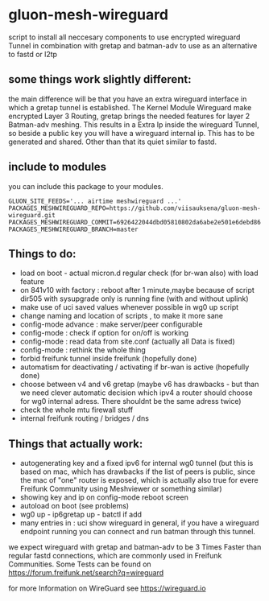 gluon-mesh-wireguard
============

script to install all neccesary components to use encrypted wireguard Tunnel in combination with gretap and batman-adv to use as an alternative to fastd or l2tp

## some things work slightly different:
the main difference will be that you have an extra wireguard interface in which a gretap tunnel is established.
The Kernel Module Wireguard make encrypted Layer 3 Routing, gretap brings the needed features for layer 2 Batman-adv meshing.
This results in a Extra Ip inside the wireguard Tunnel, so beside a public key you will have a wireguard internal ip.
This has to be generated and shared. 
Other than that its quiet similar to fastd.

## include to modules
you can include this package to your modules.
```
GLUON_SITE_FEEDS='... airtime meshwireguard ...'
PACKAGES_MESHWIREGUARD_REPO=https://github.com/viisauksena/gluon-mesh-wireguard.git
PACKAGES_MESHWIREGUARD_COMMIT=6926422044dbd05810802da6abe2e501e6debd86
PACKAGES_MESHWIREGUARD_BRANCH=master
```

## Things to do:

* load on boot - actual micron.d regular check (for br-wan also) with load feature
* on 841v10 with factory : reboot after 1 minute,maybe because of script
  dir505 with sysupgrade only is running fine (with and without uplink)
* make use of uci saved values whenever possible in wg0 up script
* change naming and location of scripts , to make it more sane
* config-mode advance : make server/peer configurable
* config-mode : check if option for on/off is working
* config-mode : read data from site.conf (actually all Data is fixed)
* config-mode : rethink the whole thing
* forbid freifunk tunnel inside freifunk (hopefully done)
* automatism for deactivating / activating if br-wan is active (hopefully done)
* choose between v4 and v6 gretap (maybe v6 has drawbacks - but than we need clever 
  automatic decision which ipv4 a router should choose for wg0 internal adress.
  There shouldnt be the same adress twice)
* check the whole mtu firewall stuff
* internal freifunk routing / bridges / dns

## Things that actually work:
* autogenerating key and a fixed ipv6 for internal wg0 tunnel
  (but this is based on mac, which has drawbacks if the list of peers is public, since the mac of "one" router is exposed,
   which is actually also true for evere Freifunk Community using Meshviewer or something similar)
* showing key and ip on config-mode reboot screen
* autoload on boot (see problems)
* wg0 up - ip6gretap up - batctl if add
* many entries in : uci show wireguard
in general, if you have a wireguard endpoint running you can connect and run batman through this tunnel.

we expect wireguard with gretap and batman-adv to be 3 Times Faster than regular fastd connections, which are commonly used in Freifunk Communities. Some Tests can be found on https://forum.freifunk.net/search?q=wireguard

for more Information on WireGuard see 
https://wireguard.io
